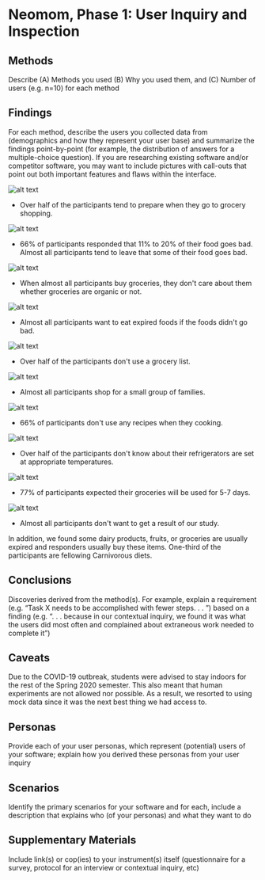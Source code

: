 # Neomom, Phase 1: User Inquiry and Inspection

## Methods

Describe (A) Methods you used (B) Why you used them, and (C) Number of users (e.g. n=10) for each method

## Findings

For each method, describe the users you collected data from (demographics and how they represent your user base) and summarize the findings point-by-point (for example, the distribution of answers for a multiple-choice question). If you are researching existing software and/or competitor software, you may want to include pictures with call-outs that point out both important features and flaws within the interface.

![alt text](../assets/q1.png "Question1 img")
* Over half of the participants tend to prepare when they go to grocery shopping.

![alt text](../assets/q2.png "Question2 img")
* 66% of participants responded that 11% to 20% of their food goes bad. Almost all participants tend to leave that some of their food goes bad.

![alt text](../assets/q3.png "Question3 img")
* When almost all participants buy groceries, they don't care about them whether groceries are organic or not.

![alt text](../assets/q4.png "Question4 img")
* Almost all participants want to eat expired foods if the foods didn't go bad.

![alt text](../assets/q5.png "Question5 img")
* Over half of the participants don't use a grocery list.

![alt text](../assets/q6.png "Question6 img")
* Almost all participants shop for a small group of families.

![alt text](../assets/q7.png "Question7 img")
* 66% of participants don't use any recipes when they cooking.

![alt text](../assets/q8.png "Question8 img")
* Over half of the participants don't know about their refrigerators are set at appropriate temperatures.

![alt text](../assets/q9.png "Question9 img")
* 77% of participants expected their groceries will be used for 5-7 days. 

![alt text](../assets/q10.png "Question10 img")
* Almost all participants don't want to get a result of our study.

In addition, we found some dairy products, fruits, or groceries are usually expired and responders usually buy these items. One-third of the participants are fellowing Carnivorous diets.  


## Conclusions

Discoveries derived from the method(s). For example, explain a requirement (e.g. “Task X needs to be accomplished with fewer steps. . . ”) based on a finding (e.g. “. . . because in our contextual inquiry, we found it was what the users did most often and complained about extraneous work needed to complete it”)

## Caveats

Due to the COVID-19 outbreak, students were advised to stay indoors for the rest of the Spring 2020 semester. This also meant that human experiments are not allowed nor possible. As a result, we resorted to using mock data since it was the next best thing we had access to. 

## Personas

Provide each of your user personas, which represent (potential) users of your software; explain how you derived these personas from your user inquiry

## Scenarios

Identify the primary scenarios for your software and for each, include a description that explains who (of your personas) and what they want to do

## Supplementary Materials

Include link(s) or cop(ies) to your instrument(s) itself (questionnaire for a survey, protocol for an interview or contextual inquiry, etc)
